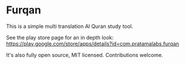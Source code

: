 # Furqan
This is a simple multi translation Al Quran study tool.

See the play store page for an in depth look: https://play.google.com/store/apps/details?id=com.pratamalabs.furqan

It's also fully open source, MIT licensed. Contributions welcome.
